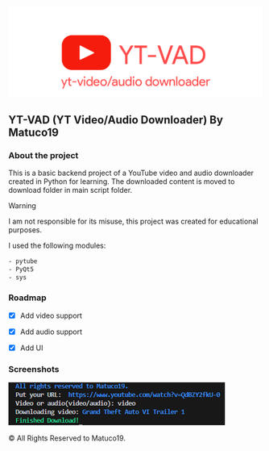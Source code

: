 <center> <img src="Images/logo.png" > </center>



<h2> YT-VAD (YT Video/Audio Downloader) By Matuco19</h2>


<h3> About the project </h3>

This is a basic backend project of a YouTube video and audio downloader created in Python for learning. The downloaded content is moved to download folder in main script folder. 

>[!Warning]
>I am not responsible for its misuse, this project was created for educational purposes.


I used the following modules: 

```
- pytube
- PyQt5
- sys
```

<h3> Roadmap </h3>

- [x] Add video support
- [x] Add audio support
- [x] Add UI


<h3> Screenshots </h3>

<img src="Images/ytvadScreenshot.png" >



&copy; All Rights Reserved to Matuco19.
